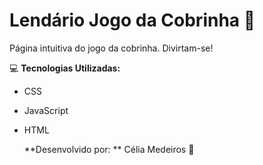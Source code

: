 # Lendário Jogo da Cobrinha :snake:

Página intuitiva do jogo da cobrinha. Divirtam-se!

:computer: **Tecnologias Utilizadas:** 

* CSS			

* JavaScript

* HTML

  **Desenvolvido por: ** Célia Medeiros :yellow_heart:

